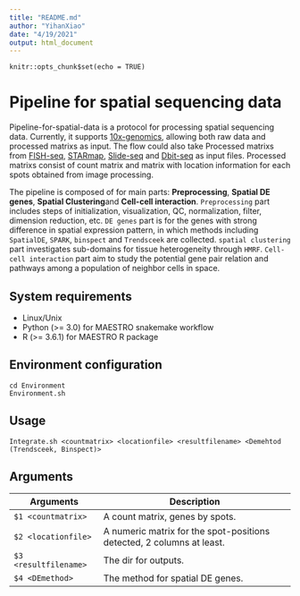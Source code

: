 ```yaml
---
title: "README.md"
author: "YihanXiao"
date: "4/19/2021"
output: html_document
---
```


```{r setup, include=FALSE}
knitr::opts_chunk$set(echo = TRUE)
```

# Pipeline for spatial sequencing data

Pipeline-for-spatial-data is a protocol for processing spatial sequencing data. Currently, it supports [10x-genomics](https://www.10xgenomics.com/products/spatial-gene-expression), allowing both raw data and processed matrixs as input. The flow could also take Processed matrixs from [FISH-seq](https://www.nature.com/articles/s41586-019-1049-y#Sec1), [STARmap](https://science.sciencemag.org/content/361/6400/eaat5691), [Slide-seq](https://science.sciencemag.org/content/363/6434/1463) and [Dbit-seq](https://www.cell.com/cell/pdf/S0092-8674(20)31390-8.pdf) as input files. Processed matrixs consist of count matrix and matrix with location information for each spots obtained from image processing.

The pipeline is composed of for main parts: **Preprocessing**, **Spatial DE genes**, **Spatial Clustering**and **Cell-cell interaction**. `Preprocessing` part includes steps of initialization, visualization, QC, normalization, filter, dimension reduction, etc. `DE genes` part is for the genes with strong difference in spatial expression pattern, in which methods including `SpatialDE`, `SPARK`, `binspect` and `Trendsceek` are collected. `spatial clustering` part investigates sub-domains for tissue heterogeneity through `HMRF`. `Cell-cell interaction` part aim to study the potential gene pair relation and pathways among a population of neighbor cells in space.

## System requirements
* Linux/Unix
* Python (>= 3.0) for MAESTRO snakemake workflow
* R (>= 3.6.1) for MAESTRO R package

## Environment configuration

``` {bash}
cd Environment
Environment.sh
```

## Usage
``` {bash2}
Integrate.sh <countmatrix> <locationfile> <resultfilename> <Demehtod (Trendsceek, Binspect)>
```

## Arguments
Arguments  |  Description
---------  |  -----------
`$1 <countmatrix>` | A count matrix, genes by spots.
`$2 <locationfile>` | A numeric matrix for the spot-positions detected, 2 columns at least. 
`$3 <resultfilename>` | The dir for outputs.
`$4 <DEmethod>` | The method for spatial DE genes.

